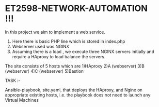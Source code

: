 # ET2598-NETWORK-AUTOMATION !!!



In this project we aim to implement a web service.

1) Here there is basic PHP line which is stored in index.php 
2) Webserver used was NGINX 
3) Assuming there is a load , we execute three NGINX servers initially and      require a HAproxy to load balance the servers.


The site consists of 5 hosts which are 
1)HAproxy
2)A (webserver)
3)B (webserver)
4)C (webserver)
5)Bastion 


TASK :-

Ansible-playbook, site.yaml, that deploys the HAproxy, and Nginx on appropriate existing hosts, i.e. the playbook does not need to launch any Virtual Machines
